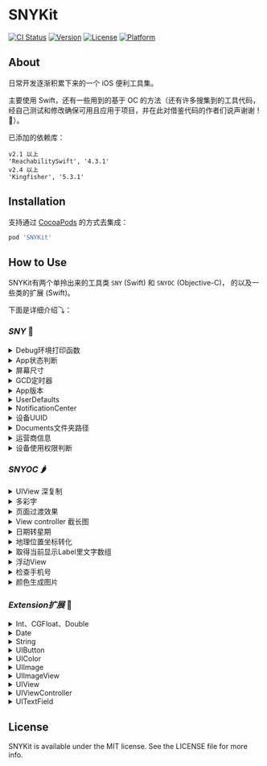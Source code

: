 # SNYKit

[![CI Status](https://img.shields.io/travis/zesicus/SNYKit.svg?style=flat)](https://travis-ci.org/zesicus/SNYKit)
[![Version](https://img.shields.io/cocoapods/v/SNYKit.svg?style=flat)](https://cocoapods.org/pods/SNYKit)
[![License](https://img.shields.io/cocoapods/l/SNYKit.svg?style=flat)](https://cocoapods.org/pods/SNYKit)
[![Platform](https://img.shields.io/cocoapods/p/SNYKit.svg?style=flat)](https://cocoapods.org/pods/SNYKit)

## About

日常开发逐渐积累下来的一个 iOS 便利工具集。

主要使用 Swift，还有一些用到的基于 OC 的方法（还有许多搜集到的工具代码，经自己测试和修改确保可用且应用于项目，并在此对借鉴代码的作者们说声谢谢！🙏）。

已添加的依赖库：

```
v2.1 以上
'ReachabilitySwift', '4.3.1'
v2.4 以上
'Kingfisher', '5.3.1'
```

## Installation

支持通过 [CocoaPods](https://cocoapods.org) 的方式去集成：

```ruby
pod 'SNYKit'
```

## How to Use

SNYKit有两个单拎出来的工具类 `SNY` (Swift) 和 `SNYOC` (Objective-C)， 的以及一些类的扩展 (Swift)。  

下面是详细介绍⤵：

### *SNY* 🍋

<details>
 <summary>Debug环境打印函数</summary>
 
 ```Swift
 dprint("hello")
 ```
 
</details> 

<details>
 <summary>App状态判断</summary>

```Swift
//判断App是否在前台并且能有效接收事件
SNY.appStates.isForeground

//判断App是否在后台运行
SNY.appStates.isBackground

//判断App是否在非活跃状态，这种状态可能处于正在将App转移到后台或者把app调起到前台时
SNY.appStates.isInactive
```

具体请参考 `UIApplication.shared.applicationState`

> 除了比较懒的写系统的写法，再就是我也只需要个判断。

</details>

<details>
 <summary>屏幕尺寸</summary>
 
 * 不说你们都懂得
 
 ```Swift
SNY.screen.frame
SNY.screen.height
SNY.screen.width
SNY.screen.scale
 ```
 
</details>



<details>
 <summary>GCD定时器</summary>
 
* 主线程 `GCD.main`
* 高优先后台线程 `GCD.globalHigh`
* 一般后台线程 `GCD.global`
* 标签线程: `GCD.seria(label: "hello")`
* 分组线程(default组) `GCD.concurrent(label: "hello")`

* 延迟执行

```Swift
//延迟 1 秒执行
SNY.gcd.after(time: 1.0, queue: GCD.main) {
	dprint("Hello")
}
```

> 当然，上面这个方法也可以用下面定时器执行

* 定时器

```
//设置循环定时器，1秒执行一次
SNY.gcd.scheduledDispatchTimer(WithTimerName: "hello", timeInterval: 1.0, queue: GCD.main, repeats: true) {
    dprint("Hello")
}

//检查定时器是否存在
SNY.gcd.isExistTimer(WithTimerName: "hello")

//销毁定时器
SNY.gcd.cancleTimer(WithTimerName: "hello")
```

 
</details>

<details>
 <summary>App版本</summary>
 
 ```Swift
 SNY.appVersion
 ```
 
</details> 

<details>
 <summary>UserDefaults</summary>
 
 ```Swift
 SNY.defaults.set...
 ```
 
</details> 

<details>
 <summary>NotificationCenter</summary>
 
 ```Swift
 SNY.defaultNoti.post...
 ```
 
</details> 

<details>
 <summary>设备UUID</summary>
 
 ```Swift
 SNY.uuid
 ```
 
</details> 

<details>
 <summary>Documents文件夹路径</summary>
 
 ```Swift
SNY.documentsPath
 ```
 
</details> 

<details>
 <summary>运营商信息</summary>
 
 返回一个元祖，包含 
 
 * 运营商名 carrierName 例 中国联通
 * 国家代码(大写) carrierName 例 CN
 * 网络制式 networkType 例 4G


```Swift
SNY.getCarrier()
```
 
</details> 

<details>
 <summary>设备使用权限判断</summary>
 
 * 网络使用权限
 
 ```Swift
 switch SNY.netPermission {
    case .notRestricted:
        dprint("无限制")
        break
    case .restricted:
        dprint("网络限制")
        break
    case .restrictedStateUnknown:
        dprint("未设置过网络权限时是这个状态")
        break
    default:
        break
 }
 ```
 
 * 相册使用权限

 ```Swift
 switch SNY.photoAlbumPermission {
    case .authorized:
        dprint("已授权")
        break
    case .denied:
        dprint("已阻止")
        break
    case .notDetermined:
        dprint("未知")
        break
    case .restricted:
        dprint("未授权，可能是家长控制权限")
        break
 }
 ```
 
 * 相机使用权限

 ```Swift
 switch SNY.cameraPermission {
    case .authorized:
        dprint("已授权相机")
        break
    case .denied:
        dprint("拒绝使用相机")
        break
    case .restricted:
        dprint("受限制的")
        break
    case .notDetermined:
        dprint("系统未知，可能第一次开启app时状态是这样的")
        break
 }
 ```
 
 * 麦克风使用权限

 ```Swift
 switch SNY.microphonePermission {
    case .authorized:
        dprint("已授权麦克风")
        break
    case .denied:
        dprint("已拒绝麦克风")
        break
    case .restricted:
        dprint("受限制的")
        break
    case .notDetermined:
        dprint("系统未知，可能第一次开启app时状态是这样的")
        break
 }
 ```
 
 * 推送权限

 ```Swift
 if SNY.pushPermission {
     dprint("推送已开启")
 } else {
     dprint("推送未开启/未知")
 }
 ```
 
 * 定位权限

 ```Swift
 if SNY.locationPermission {
     dprint("GPS可用")
 } else {
     dprint("GPS不可用")
 }
 ```
 
 
</details> 
 

### *SNYOC* 🌶

<details>
 <summary> UIView 深复制 </summary>

```Swift
let theView = UIView()
let cpView = SNYOC.copy(theView)
```
 
</details> 

<details>
 <summary> 多彩字 </summary>
 
 * 改变字符串中个别字符的颜色

```Swift
SNYOC.returnColorfulString("确认授权并同意《用户授权协议》", keyword: "《用户授权协议》", color: .mainTheme)
```

* 改变字符串中许多字符的颜色，比如只把字符串中的数字变色

```Swift
SNYOC.returnColorfulString("我是\(Profile.nickName ?? "")，掘金联盟第 \(rankNum) 号成员", which: ["0", "1", "2", "3", "4", "5", "6", "7", "8", "9"], color: .mainTheme)
```
 
</details> 


<details>
 <summary> 页面过渡效果 </summary>
 
 * 给你的Layer加一个过渡效果，这样比如Push出来的页面会有不同动画效果，方法里面有详细说明

```Swift
SNYOC.addAnimation(self.view.layer, type: "rotate")
```
 
</details>  


<details>
 <summary> View controller 截长图 </summary>
 
 * 生成整个View截图，当然如果想截长图传个ScrollView就好了

```Swift
SNYOC.generateImage(from: self.tableView, size: self.tableView.contentSize)
```
 
</details>   


<details>
 <summary> 日期转星期 </summary>

* 输入日期显示星期几

```Swift
SNYOC.getWeek(Date())
```
 
</details>   


<details>
 <summary> 地理位置坐标转化 </summary>

```Swift
let snyoc = SNYOC.init(latitude: 123, andLongitude: 123)

//从GPS坐标转化到高德坐标
snyoc?.transformFromGPSToGD().latitude
snyoc?.transformFromGPSToGD().longitude

//从高德坐标转化到百度坐标
snyoc?.transformFromGDToBD().latitude
snyoc?.transformFromGDToBD().longitude

//从百度坐标到高德坐标
snyoc?.transformFromBDToGD().latitude
snyoc?.transformFromBDToGD().longitude

//从高德坐标到GPS坐标
snyoc?.transformFromGDToGPS().latitude
snyoc?.transformFromGDToGPS().longitude

//从百度坐标到GPS坐标
snyoc?.transformFromBDToGPS().latitude
snyoc?.transformFromBDToGPS().longitude
```
 
</details>


<details>
 <summary> 取得当前显示Label里文字数组 </summary>
 
 * 取得当前显示Label里文字数组，或许你可以拿来判断一下行数，然后判断展开收缩

```Swift
SNYOC.getLinesArrayOfString(in: cell?.detailLabel)
```
 
</details>


<details>
 <summary> 浮动View </summary>
 
 * 跳动的View，加载多个类似于蚂蚁森林的感觉

```Swift
SNYOC.jumpAnimationView(jumpView)
```
 
</details>


<details>
 <summary> 检查手机号 </summary>
 
 * 返回 true 或 false
 
```Swift
SNYOC.checkTel("12345")
```
 
</details> 


<details>
 <summary> 颜色生成图片 </summary>
 
 * 颜色生成 UIImage (Extension UIColor 同样有实现)

```Swift
let redImg = SNYOC.createImage(with: .red)
```
 
</details> 


### *Extension扩展* 🥝

<details>
 <summary>Int、CGFloat、Double</summary>
 
* 解决精度丢失 (Double -> String)

```Swift
let fixedNumStr = num.decimalStr
```

* 秒转Date型日期 (毫秒自行 x 1000)

```Swift
let date = timeStamp.getDate()
```

* 毫秒转字符型日期

```Swift
12345000.getStringDate(format: "yyyy-MM-dd HH:mm")
```

* 生成随机数

```Swift
// 生成 0 - Max 中的随机数
Int.random
//生成 0 - n-1 之间的随机数
Int.random(n: 10)
//生成 min - max 之间的随机数
Int.random(min: 1, max: 10)
```
 
</details> 

<details>
 <summary>Date</summary>
 
 * 日期转字符串

```Swift
Date().getStringDate(format: "yyyy-MM-dd HH:mm")
```

* 判别时间：刚刚、1分钟前、1小时前...

```Swift
Date().judgeTime()
```
 
</details> 

<details>
 <summary>String</summary>
 
* 将身份证号除前三位和后四位，中间用*号表示

```Swift
let idNum = "311119199303252222"
let hideIdNum = idNum.hideIDCardNo
```
 
* 随机MD5，这部分给注释掉了，使用则在桥接文件中`#import <CommonCrypto/CommonCrypto.h>`

```Swift
String.randomMD5()
```

* 获得字符串宽度

```Swift
"getw".getWidth(size: 15)
```

* HTML字符串本地富文本

```Swift
"<HTML>".html2AttributedString
```

* HTML字符串本地纯文本

```Swift
"<HTML>".html2String
```

* 获得带有行间距的字符串，lineSpacing：行间距，charSpacing：字间距

```Swift
getLineSpacing(lineSpacing: 1, charSpacing: 1)
```

* 存储文件标记不同步iCloud

```Swift
path.excludeFromBackup()
```

* 截取字符串

```Swift
"12345".substring(toIndex: 1)
"1123".substring(fromIndex: 1)
```

* 字符串转为字符数组

```Swift
"1123".toCharArray()
```

* 播放声音

```Swift
musicPath.playSound()
```
 
</details> 

<details>
 <summary>UIButton</summary>
  
```Swift
//左边文字右边图片
thumUpBtn.setTitleRightImgLeft(title: "点赞", font: UIFont.systemFont(ofSize: 12.0), fontColor: .leastBlack, image: UIImage(named: "like"), dist: 10.0)

//右边文字左边图片
thumUpBtn.setTitleLeftImgRight(title: "点赞", font: UIFont.systemFont(ofSize: 12.0), fontColor: .leastBlack, image: UIImage(named: "like"), dist: 10.0)
```

</details> 


<details>
 <summary>UIColor</summary>
 
* 随机颜色

```Swift
UIColor.randomColor()
``` 
 
* 不用除255的便利方法

```Swift
UIColor(r: 12, g: 22, b: 125)
```

* 16进制颜色

```Swift
UIColor(hex: 0x3E609E)
```

* 纯色图片

```Swift
UIColor.red.getImage()
```
 
</details>  


<details>
 <summary>UIImage</summary>
 
 * 压缩图片

```Swift
image.compressImage(toByte: 100 * 1024)
```
 
</details> 


<details>
 <summary>UIImageView</summary>
 
* 设置图片形状模版 (如 聊天气泡样式图片)

```Swift
imgView.maskPic(image: img, with: bubbleImg)
```
 
* 设置圆角（便利方法）

```Swift
imgView.setCorner(radius: 4.0)
```
 
* 填充虚线，注意view的高度

```Swift
imageView.fillImaginaryLine()
```
* 修复垂直拍摄照片旋转90度问题

```Swift
let fixedImg = originImg.fixOrientation()
```

* 设置网络图片

```Swift
/// 有缓存式设置网络图片
///
/// - Parameters:
///   - urlString: 网络图片地址
///   - placeholder: 占位图
public func setNetImg(urlString: String, placeholder: UIImage? = UIImage(named: "sny_default_img"))

/// 无缓存式设置网络图片
///
/// - Parameters:
///   - urlString: 网络图片地址
///   - placeholder: 占位图
public func setNetImgNoCache(urlString: String, placeholder: UIImage? = UIImage(named: "sny_default_img"))
```
 
</details> 


<details>
 <summary>UIView</summary>
 
 * 适用于从下往上滑动入场效果，如需要阴影遮罩，传入遮罩UIView实例

 ```Swift
 //滑入
 optionsView.slideIn(parentVC: self, bounds: CGRect(x: 0, y: 0, width: SNY.screen.width, height: 200), with: bgView)
 //滑出
 optionsView.slideOut(with: bgView)
 ```
 
 * 适用于提示框弹出的动画展示效果, with后面跟的是阴影遮罩，手动传入

```Swift
//弹出
exchangeView.animateIn(parentVC: self.navigationController!, with: backgroundView)

//消失
exchangeView.animateOut(with: backgroundView)
```
 
</details> 


<details>
 <summary>UIViewController </summary>
 
* 跳过返回主控制器

```Swift
func backToRootVC(popAnimation: Bool, dismissAnimation: Bool)
```

* 导航栏左右按钮

```Swift
//左导航栏图片按钮
addLefttBarButtonItem(navigationItem, image: #imageLiteral(resourceName: "bar_search"), target: self, action: #selector(searchAction))

//右导航栏图片按钮
addRightBarButtonItem(navigationItem, image: #imageLiteral(resourceName: "bar_post"), target: self, action: #selector(rightBtnAction))

//左导航栏IconFont按钮
addIconFontLeftBarButtonItem(navigationItem, unicode: "\u{e604}", color: .white, target: self, action: #selector(h))

//右导航栏IconFont按钮
addIconFontRightBarButtonItem(navigationItem, unicode: "\u{e604}", color: .white, target: self, action: #selector(h))

//左导航栏多个文字按钮
addLeftBarButtonItem(navigationItem, title: "左按钮", titleColor: .red, target: self, action: #selector(leftAction))

//右导航栏多个文字按钮
addRightBarButtonItem(navigationItem, title: "右按钮", titleColor: .blue, target: self, action: #selector(rightAction))

//左导航栏多个文字按钮
addIconFontLeftBarButtonItems(navigationItem, unicodes: ["\u{e604}", "\u{e604}", "\u{e604}"], colors: Array.init(repeating: .white, count: 3), dist: 20, target: self, action: [#selector(h), #selector(h), #selector(h)])

//右导航栏多个文字按钮
addIconFontRightBarButtonItems(navigationItem, unicodes: ["\u{e604}", "\u{e604}", "\u{e604}"], colors: Array.init(repeating: .white, count: 3), dist: 20, target: self, action: [#selector(h), #selector(h), #selector(h)])

```

</details> 

<details>
 <summary>UITextField</summary>

* 设置 Placeholder，颜色，字体可选

```Swift
field.setPlaceholder("hello", color: .red)
field.setPlaceholder("hello", font: UIFont.systemFont(ofSize: 30))
field.setPlaceholder("hello", color: .red, font: UIFont.systemFont(ofSize: 50))
```
 
</details>


## License

SNYKit is available under the MIT license. See the LICENSE file for more info.
